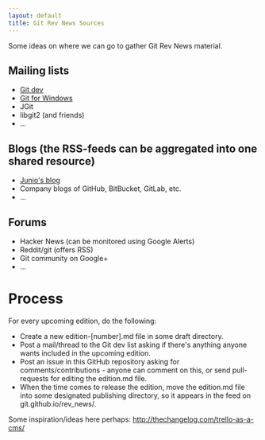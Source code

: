 ```yaml
---
layout: default
title: Git Rev News Sources
---
```


Some ideas on where we can go to gather Git Rev News material.

## Mailing lists

* [Git dev](http://thread.gmane.org/gmane.comp.version-control.git/)
* [Git for Windows](https://groups.google.com/forum/#!forum/msysgit)
* JGit 
* libgit2 (and friends)
* ...

## Blogs (the RSS-feeds can be aggregated into one shared resource)

* [Junio's blog](http://git-blame.blogspot.com/)
* Company blogs of GitHub, BitBucket, GitLab, etc.
* ...

## Forums

* Hacker News (can be monitored using Google Alerts)
* Reddit/git (offers RSS)
* Git community on Google+
* ...

# Process

For every upcoming edition, do the following:

* Create a new edition-[number].md file in some draft directory.
* Post a mail/thread to the Git dev list asking if
  there's anything anyone wants included in the upcoming edition.
* Post an issue in this GitHub repository asking for 
  comments/contributions - anyone can comment on this, or send pull-
  requests for editing the edition.md file.
* When the time comes to release the edition, move the edition.md file
  into some designated publishing directory, so it appears in
  the feed on git.github.io/rev_news/.

Some inspiration/ideas here perhaps: http://thechangelog.com/trello-as-a-cms/
